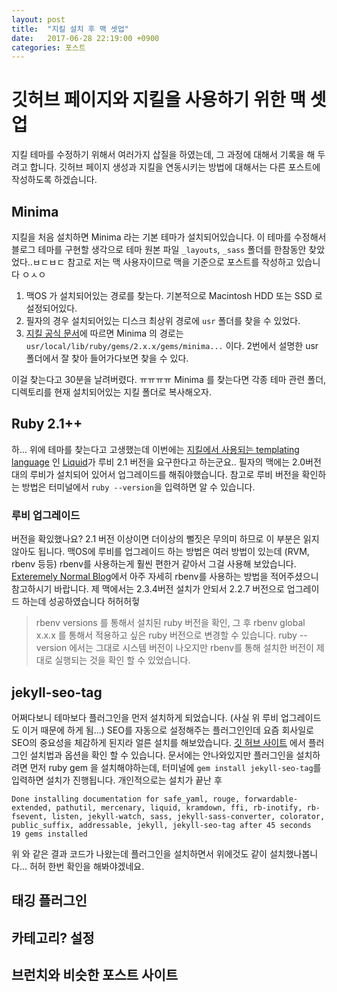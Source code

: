 ```yaml
---
layout: post
title:  "지킬 설치 후 맥 셋업"
date:   2017-06-28 22:19:00 +0900
categories: 포스트
---
```


# 깃허브 페이지와 지킬을 사용하기 위한 맥 셋업

지킬 테마를 수정하기 위해서 여러가지 삽질을 하였는데, 그 과정에 대해서 기록을 해 두려고 합니다. 깃허브 페이지 생성과 지킬을 연동시키는 방법에 대해서는 다른 포스트에 작성하도록 하겠습니다.

## Minima
지킬을 처음 설치하면 Minima 라는 기본 테마가 설치되어있습니다. 이 테마를 수정해서 블로그 테마를 구현할 생각으로 테마 원본 파일 `_layouts`, `_sass` 폴더를 한참동안 찾았었다..ㅂㄷㅂㄷ 참고로 저는 맥 사용자이므로 맥을 기준으로 포스트를 작성하고 있습니다 ㅇㅅㅇ

1. 맥OS 가 설치되어있는 경로를 찾는다. 기본적으로 Macintosh HDD 또는 SSD 로 설정되어있다.
2. 필자의 경우 설치되어있는 디스크 최상위 경로에 `usr` 폴더를 찾을 수 있었다.
3. [지킬 공식 문서](https://jekyllrb.com/docs/themes/)에 따르면 Minima 의 경로는 `usr/local/lib/ruby/gems/2.x.x/gems/minima...` 이다. 2번에서 설명한 usr 폴더에서 잘 찾아 들어가다보면 찾을 수 있다.

이걸 찾는다고 30분을 날려버렸다. ㅠㅠㅠㅠ 
Minima 를 찾는다면 각종 테마 관련 폴더, 디렉토리를 현재 설치되어있는 지킬 폴더로 복사해오자.

## Ruby 2.1++
하... 위에 테마를 찾는다고 고생했는데 이번에는 [지킬에서 사용되는 templating language](https://jekyllrb.com/docs/templates/) 인 [Liquid](https://shopify.github.io/liquid/)가 루비 2.1 버전을 요구한다고 하는군요.. 필자의 맥에는 2.0버전대의 루비가 설치되어 있어서 업그레이드를 해줘야했습니다. 참고로 루비 버전을 확인하는 방법은 터미널에서 `ruby --version`을 입력하면 알 수 있습니다.

### 루비 업그레이드
버전을 확있했나요? 2.1 버전 이상이면 더이상의 뻘짓은 무의미 하므로 이 부분은 읽지 않아도 됩니다. 맥OS에 루비를 업그레이드 하는 방법은 여러 방법이 있는데 (RVM, rbenv 등등) rbenv를 사용하는게 훨씬 편한거 같아서 그걸 사용해 보았습니다. [Exteremely Normal Blog](https://zunonia.wordpress.com/2014/03/19/mac에서-ruby-개발-환경-준비하기/)에서 아주 자세히 rbenv를 사용하는 방법을 적어주셨으니 참고하시기 바랍니다. 제 맥에서는 2.3.4버전 설치가 안되서 2.2.7 버전으로 업그레이드 하는데 성공하였습니다 허허허헣

> rbenv versions 를 통해서 설치된 ruby 버전을 확인, 그 후 rbenv global x.x.x 를 통해서 적용하고 싶은 ruby 버전으로 변경할 수 있습니다. ruby --version 에서는 그대로 시스템 버전이 나오지만 rbenv를 통해 설치한 버전이 제대로 실행되는 것을 확인 할 수 있었습니다.

## jekyll-seo-tag
어쩌다보니 테마보다 플러그인을 먼저 설치하게 되었습니다. (사실 위 루비 업그레이드도 이거 때문에 하게 됨...) SEO를 자동으로 설정해주는 플러그인인데 요즘 회사일로 SEO의 중요성을 체감하게 된지라 얼른 설치를 해보았습니다. [깃 허브 사이트](https://github.com/jekyll/jekyll-seo-tag) 에서 플러그인 설치법과 옵션을 확인 할 수 있습니다. 문서에는 안나와있지만 플러그인을 설치하려면 먼저 ruby gem 을 설치해야하는데, 터미널에 `gem install jekyll-seo-tag`를 입력하면 설치가 진행됩니다. 개인적으로는 설치가 끝난 후 
```
Done installing documentation for safe_yaml, rouge, forwardable-extended, pathutil, mercenary, liquid, kramdown, ffi, rb-inotify, rb-fsevent, listen, jekyll-watch, sass, jekyll-sass-converter, colorator, public_suffix, addressable, jekyll, jekyll-seo-tag after 45 seconds
19 gems installed
```
위 와 같은 결과 코드가 나왔는데 플러그인을 설치하면서 위에것도 같이 설치했나봅니다... 허허 한번 확인을 해봐야겠네요.

## 태깅 플러그인
## 카테고리? 설정
## 브런치와 비슷한 포스트 사이트